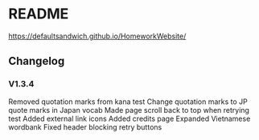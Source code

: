 # README

https://defaultsandwich.github.io/HomeworkWebsite/

## Changelog

### V1.3.4
Removed quotation marks from kana test
Change quotation marks to JP quote marks in Japan vocab
Made page scroll back to top when retrying test
Added external link icons
Added credits page
Expanded Vietnamese wordbank
Fixed header blocking retry buttons